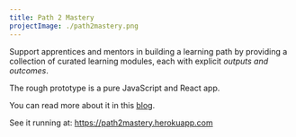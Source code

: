 ```yaml
---
title: Path 2 Mastery
projectImage: ./path2mastery.png
---
```


Support apprentices and mentors in building a learning path
by providing a collection of curated learning modules, each with explicit _outputs and outcomes_.

The rough prototype is a pure JavaScript and React app.

You can read more about it in this [blog](/blog/path2mastery).

See it running at: https://path2mastery.herokuapp.com


